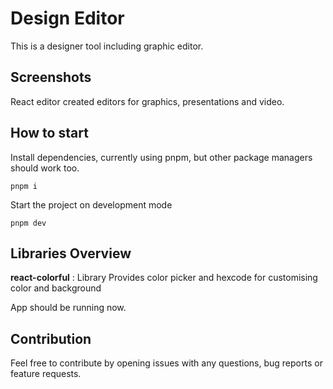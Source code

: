 # Design Editor

This is a designer tool including graphic editor.

## Screenshots

React editor created editors for graphics, presentations and video.

## How to start

Install dependencies, currently using pnpm, but other package managers should work too.

```
pnpm i
```

Start the project on development mode

```
pnpm dev
```

## Libraries Overview

**react-colorful** : Library Provides color picker and hexcode for customising color and background

App should be running now.

## Contribution

Feel free to contribute by opening issues with any questions, bug reports or feature requests.
